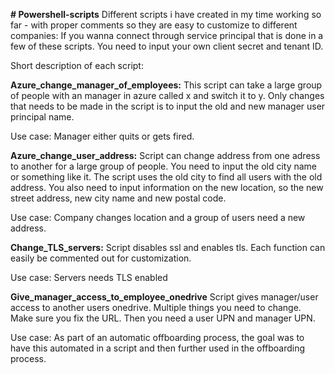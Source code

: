 **# Powershell-scripts**
Different scripts i have created in my time working so far - with proper comments so they are easy to customize to different companies:
If you wanna connect through service principal that is done in a few of these scripts. You need to input your own client secret and tenant ID.

Short description of each script:



**Azure_change_manager_of_employees:**
This script can take a large group of people with an manager in azure called x and switch it to y. Only changes that needs to be made in the script is to input the old and new manager user principal name.

Use case: Manager either quits or gets fired.


**Azure_change_user_address:**
Script can change address from one adress to another for a large group of people. You need to input the old city name or something like it. The script uses the old city to find all users with the old address.
You also need to input information on the new location, so the new street address, new city name and new postal code.

Use case: Company changes location and a group of users need a new address.


**Change_TLS_servers:**
Script disables ssl and enables tls. Each function can easily be commented out for customization.

Use case: Servers needs TLS enabled


**Give_manager_access_to_employee_onedrive**
Script gives manager/user access to another users onedrive. Multiple things you need to change. Make sure you fix the URL. Then you need a user UPN and manager UPN. 

Use case: As part of an automatic offboarding process, the goal was to have this automated in a script and then further used in the offboarding process.
